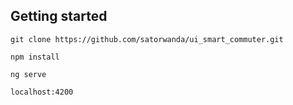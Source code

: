 
## Getting started
```
git clone https://github.com/satorwanda/ui_smart_commuter.git

npm install

ng serve 

localhost:4200
```
